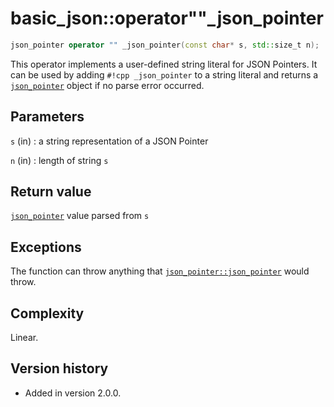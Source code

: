 # basic_json::operator""_json_pointer

```cpp
json_pointer operator "" _json_pointer(const char* s, std::size_t n);
```

This operator implements a user-defined string literal for JSON Pointers. It can be used by adding `#!cpp _json_pointer`
to a string literal and returns a [`json_pointer`](../json_pointer/index.md) object if no parse error occurred.

## Parameters

`s` (in)
:   a string representation of a JSON Pointer

`n` (in)
:   length of string `s`

## Return value

[`json_pointer`](../json_pointer/index.md) value parsed from `s`

## Exceptions

The function can throw anything that [`json_pointer::json_pointer`](../json_pointer/index.md) would throw.

## Complexity

Linear.

## Version history

- Added in version 2.0.0.

